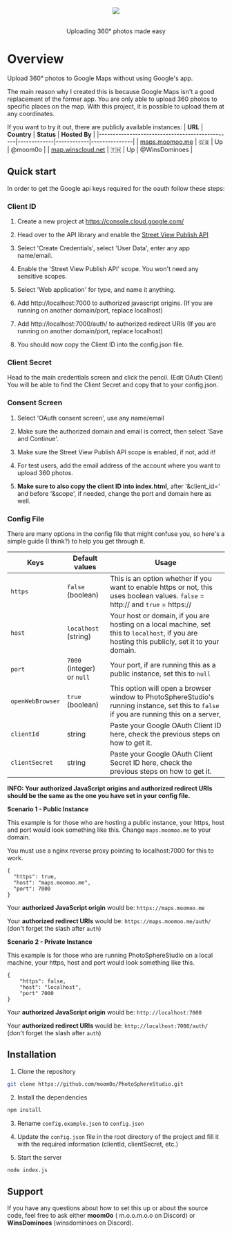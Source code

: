 <div align=center>
    <img src="public/assets/banner/github-banner.png">
    <br /><br />
    <p>Uploading 360° photos made easy</p>
</div>

# Overview

Upload 360° photos to Google Maps without using Google's app.

The main reason why I created this is because Google Maps isn't a good replacement of the former app. You are only able
to upload 360 photos to specific places on the map. With this project, it is possible to upload them at any coordinates.

If you want to try it out, there are publicly available instances:
| **URL** | **Country** | **Status** | **Hosted By** |
|------------------------------------------------|-------------|------------|---------------|
| [maps.moomoo.me](https://maps.moomoo.me) | 🇬🇧 | Up | @moom0o |
| [map.winscloud.net](https://map.winscloud.net) | 🇹🇭 | Up | @WinsDominoes |

## Quick start

In order to get the Google api keys required for the oauth follow these steps:

### Client ID

1. Create a new project at https://console.cloud.google.com/

2. Head over to the API library and enable
   the <a href="https://console.cloud.google.com/apis/library/streetviewpublish.googleapis.com">Street View Publish
   API</a>

3. Select 'Create Credentials', select 'User Data', enter any app name/email.

4. Enable the 'Street View Publish API' scope. You won't need any sensitive scopes.

5. Select 'Web application' for type, and name it anything.

6. Add http://localhost:7000 to authorized javascript origins. (If you are running on another domain/port, replace
   localhost)

7. Add http://localhost:7000/auth/ to authorized redirect URIs (If you are running on another domain/port, replace
   localhost)

8. You should now copy the Client ID into the config.json file.

### Client Secret

Head to the main credentials screen and click the pencil. (Edit OAuth Client) You will be able to find the Client Secret
and copy that to your config.json.

### Consent Screen

1. Select 'OAuth consent screen', use any name/email

2. Make sure the authorized domain and email is correct, then select 'Save and Continue'.

3. Make sure the Street View Publish API scope is enabled, if not, add it!

4. For test users, add the email address of the account where you want to upload 360 photos.

5. **Make sure to also copy the client ID into index.html**, after '&client_id=' and before '&scope', if needed, change
   the port and domain here as well.

### Config File

There are many options in the config file that might confuse you, so here's a simple guide (I think?) to help you get
through it.

| **Keys**         | **Default values**         | **Usage**                                                                                                                                     |
| ---------------- | -------------------------- | --------------------------------------------------------------------------------------------------------------------------------------------- |
| `https`          | `false` (boolean)          | This is an option whether if you want to enable https or not, this uses boolean values. `false` = http:// and `true` = https://               |
| `host`           | `localhost` (string)       | Your host or domain, if you are hosting on a local machine, set this to `localhost`, if you are hosting this publicly, set it to your domain. |
| `port`           | `7000` (integer) or `null` | Your port, if are running this as a public instance, set this to `null`                                                                       |
| `openWebBrowser` | `true` (boolean)           | This option will open a browser window to PhotoSphereStudio's running instance, set this to `false` if you are running this on a server,      |
| `clientId`       | string                     | Paste your Google OAuth Client ID here, check the previous steps on how to get it.                                                            |
| `clientSecret`   | string                     | Paste your Google OAuth Client Secret ID here, check the previous steps on how to get it.                                                     |

**INFO: Your authorized JavaScript origins and authorized redirect URIs should be the same as the one you have set in
your config file.**

**Scenario 1 - Public Instance**

This example is for those who are hosting a public instance, your https, host and port would look something like this.
Change `maps.moomoo.me` to your domain.

You must use a nginx reverse proxy pointing to localhost:7000 for this to work.

```
{
  "https": true,
  "host": "maps.moomoo.me",
  "port": 7000
}
```

Your **authorized JavaScript origin** would be: `https://maps.moomoo.me`

Your **authorized redirect URIs** would be: `https://maps.moomoo.me/auth/` (don't forget the slash after `auth`)

**Scenario 2 - Private Instance**

This example is for those who are running PhotoSphereStudio on a local machine, your https, host and port would look
something like this.

```
{
    "https": false,
    "host": "localhost",
    "port" 7000
}
```

Your **authorized JavaScript origin** would be: `http://localhost:7000`

Your **authorized redirect URIs** would be: `http://localhost:7000/auth/` (don't forget the slash after `auth`)

## Installation

1. Clone the repository

```bash
git clone https://github.com/moom0o/PhotoSphereStudio.git
```

2. Install the dependencies

```bash
npm install
```
3. Rename `config.example.json` to `config.json`

4. Update the `config.json` file in the root directory of the project and fill it with the required information (clientId, clientSecret, etc.)

5. Start the server

```bash
node index.js
```

## Support

If you have any questions about how to set this up or about the source code, feel free to ask either **moom0o** (
m.o.o.m.o.o on Discord) or **WinsDominoes** (winsdominoes on Discord).
